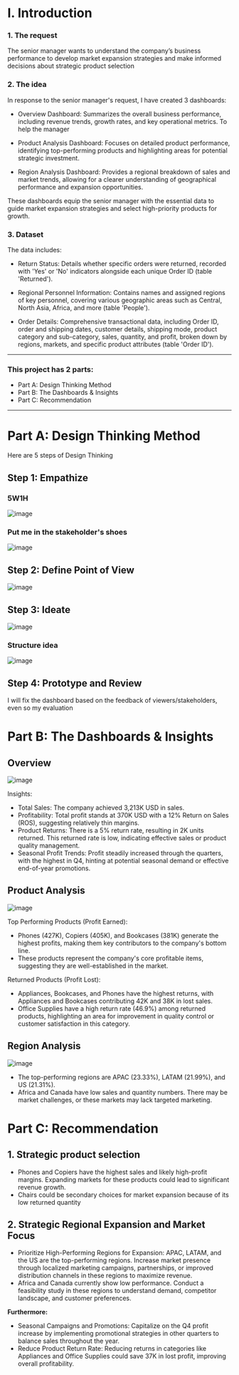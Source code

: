 # I. Introduction
### 1. The request
The senior manager wants to understand the company’s business performance to develop market expansion strategies and make informed decisions about strategic product selection

### 2. The idea
In response to the senior manager's request, I have created 3 dashboards:

- Overview Dashboard: Summarizes the overall business performance, including revenue trends, growth rates, and key operational metrics. To help the manager 

- Product Analysis Dashboard: Focuses on detailed product performance, identifying top-performing products and highlighting areas for potential strategic investment.

- Region Analysis Dashboard: Provides a regional breakdown of sales and market trends, allowing for a clearer understanding of geographical performance and expansion opportunities.

These dashboards equip the senior manager with the essential data to guide market expansion strategies and select high-priority products for growth.

### 3. Dataset
The data includes:

- Return Status: Details whether specific orders were returned, recorded with 'Yes' or 'No' indicators alongside each unique Order ID (table 'Returned').

- Regional Personnel Information: Contains names and assigned regions of key personnel, covering various geographic areas such as Central, North Asia, Africa, and more (table 'People').

- Order Details: Comprehensive transactional data, including Order ID, order and shipping dates, customer details, shipping mode, product category and sub-category, sales, quantity, and profit, broken down by regions, markets, and specific product attributes (table 'Order ID').
----
### This project has 2 parts:
- Part A: Design Thinking Method
- Part B: The Dashboards & Insights
- Part C: Recommendation
------
# Part A: Design Thinking Method
Here are 5 steps of Design Thinking
## Step 1: Empathize 
### 5W1H
![image](https://github.com/user-attachments/assets/36a727f6-aa9c-4318-84a2-11b748595fbd)

### Put me in the stakeholder's shoes
![image](https://github.com/user-attachments/assets/626f003d-f3b1-4cab-84ba-64a37244c161)

## Step 2:  Define Point of View
![image](https://github.com/user-attachments/assets/84509a96-e49d-4a78-8358-572d9f4ac91c)

## Step 3: Ideate
![image](https://github.com/user-attachments/assets/fa7512e0-71be-4d8d-af2f-ca195d5604bb)

### Structure idea
![image](https://github.com/user-attachments/assets/767f7147-1023-4b91-b5a3-f19ff67bb640)

## Step 4: Prototype and Review
I will fix the dashboard based on the feedback of viewers/stakeholders, even so my evaluation 
# Part B: The Dashboards & Insights
## Overview
![image](https://github.com/user-attachments/assets/1f0ee957-26f6-4a75-a786-3dda08c2e561)

Insights:
- Total Sales: The company achieved 3,213K USD in sales.
- Profitability: Total profit stands at 370K USD with a 12% Return on Sales (ROS), suggesting relatively thin margins.
- Product Returns: There is a 5% return rate, resulting in 2K units returned. This returned rate is low, indicating effective sales or product quality management.
- Seasonal Profit Trends: Profit steadily increased through the quarters, with the highest in Q4, hinting at potential seasonal demand or effective end-of-year promotions.
## Product Analysis
![image](https://github.com/user-attachments/assets/b3299bd9-d57b-4ba6-93cb-d0385bdd0676)

Top Performing Products (Profit Earned):
- Phones (427K), Copiers (405K), and Bookcases (381K) generate the highest profits, making them key contributors to the company's bottom line.
- These products represent the company's core profitable items, suggesting they are well-established in the market.

Returned Products (Profit Lost):
- Appliances, Bookcases, and Phones have the highest returns, with Appliances and Bookcases contributing 42K and 38K in lost sales.
- Office Supplies have a high return rate (46.9%) among returned products, highlighting an area for improvement in quality control or customer satisfaction in this category.
## Region Analysis
![image](https://github.com/user-attachments/assets/5ce238a4-4100-44a4-8b30-c351523256c2)

- The top-performing regions are APAC (23.33%), LATAM (21.99%), and US (21.31%).
- Africa and Canada have low sales and quantity numbers. There may be market challenges, or these markets may lack targeted marketing.

# Part C: Recommendation
## 1. Strategic product selection
- Phones and Copiers have the highest sales and likely high-profit margins. Expanding markets for these products could lead to significant revenue growth.
- Chairs could be secondary choices for market expansion because of its low returned quantity

## 2. Strategic Regional Expansion and Market Focus
- Prioritize High-Performing Regions for Expansion: APAC, LATAM, and the US are the top-performing regions. Increase market presence through localized marketing campaigns, partnerships, or improved distribution channels in these regions to maximize revenue.
- Africa and Canada currently show low performance. Conduct a feasibility study in these regions to understand demand, competitor landscape, and customer preferences.

**Furthermore:**
- Seasonal Campaigns and Promotions: Capitalize on the Q4 profit increase by implementing promotional strategies in other quarters to balance sales throughout the year.
- Reduce Product Return Rate: Reducing returns in categories like Appliances and Office Supplies could save 37K in lost profit, improving overall profitability.
